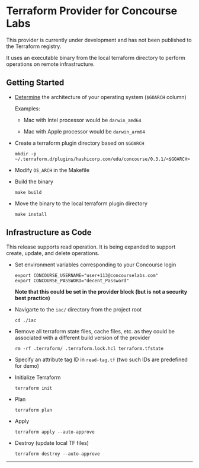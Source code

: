 # Terraform Provider for Concourse Labs

This provider is currently under development and has not been published to the Terraform registry.

It uses an executable binary from the local terraform directory to perform operations on remote infrastructure.

## Getting Started

+ [Determine][1] the architecture of your operating system (`$GOARCH` column)

  Examples:

  + Mac with Intel processor would be `darwin_amd64`

  + Mac with Apple processor would be `darwin_arm64`

+ Create a terraform plugin directory based on `$GOARCH`

  `mkdir -p ~/.terraform.d/plugins/hashicorp.com/edu/concourse/0.3.1/<$GOARCH>`

+ Modify `OS_ARCH` in the Makefile


+ Build the binary

  `make build`

+ Move the binary to the local terraform plugin directory

  `make install`

## Infrastructure as Code

This release supports read operation. It is being expanded to support create, update, and delete operations.

+ Set environment variables corresponding to your Concourse login

  ```
  export CONCOURSE_USERNAME="user+113@concourselabs.com"
  export CONCOURSE_PASSWORD="decent_Password"
  ```

  **Note that this could be set in the provider block (but is not a security best practice)**

+ Navigarte to the `iac/` directory from the project root

  `cd ./iac`

+ Remove all terraform state files, cache files, etc. as they could be associated with a different build version of the provider

  `rm -rf .terraform/ .terraform.lock.hcl terraform.tfstate`

+ Specify an attribute tag ID in `read-tag.tf` (two such IDs are predefined for demo)

+ Initialize Terraform

  `terraform init`

+ Plan

  `terraform plan`

+ Apply

  `terraform apply --auto-approve`

+ Destroy (update local TF files)

  `terraform destroy --auto-approve`

---

[1]: https://go.dev/doc/install/source#environment
